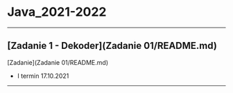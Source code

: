 # Java_2021-2022

---

## [Zadanie 1 - Dekoder](Zadanie 01/README.md)

[Zadanie](Zadanie 01/README.md)

- I termin 17.10.2021

---
